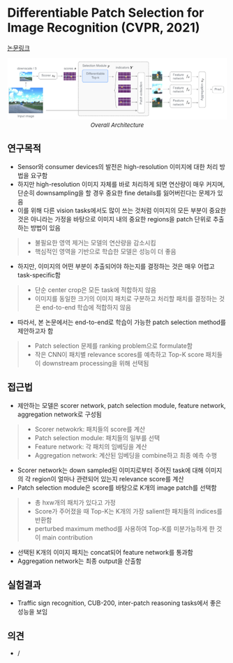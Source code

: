 # Differentiable Patch Selection for Image Recognition (CVPR, 2021)

[논문링크](https://openaccess.thecvf.com/content/CVPR2021/html/Cordonnier_Differentiable_Patch_Selection_for_Image_Recognition_CVPR_2021_paper.html)

<p align="center">
    <img width="600" alt='fig1' src="./img/01_23_01.png?raw=true"></br>
    <em><font size=2>Overall Architecture</font></em>
</p>

## 연구목적
- Sensor와 consumer devices의 발전은 high-resolution 이미지에 대한 처리 방법을 요구함
- 하지만 high-resolution 이미지 자체를 바로 처리하게 되면 연산량이 매우 커지며, 단순히 downsampling을 할 경우 중요한 fine details를 잃어버린다는 문제가 있음
- 이를 위해 다른 vision tasks에서도 많이 쓰는 것처럼 이미지의 모든 부분이 중요한 것은 아니라는 가정을 바탕으로 이미지 내의 중요한 regions을 patch 단위로 추출하는 방법이 있음
> - 불필요한 영역 제거는 모델의 연산량을 감소시킴
> - 핵심적인 영역을 기반으로 학습한 모델은 성능이 더 좋음
- 하지만, 이미지의 어떤 부분이 추출되어야 하는지를 결정하는 것은 매우 어렵고 task-specific함
> - 단순 center crop은 모든 task에 적합하지 않음
> - 이미지를 동일한 크기의 이미지 패치로 구분하고 처리할 패치를 결정하는 것은 end-to-end 학습에 적합하지 않음
- 따라서, 본 논문에서는 end-to-end로 학습이 가능한 patch selection method를 제안하고자 함
> - Patch selection 문제를 ranking problem으로 formulate함
> - 작은 CNN이 패치별 relevance scores를 예측하고 Top-K score 패치들이 downstream processing을 위해 선택됨

## 접근법
- 제안하는 모델은 scorer network, patch selection module, feature network, aggregation network로 구성됨
> - Scorer netwokrk: 패치들의 score를 계산
> - Patch selection module: 패치들의 일부를 선택
> - Feature network: 각 패치의 임베딩을 계산
> - Aggregation network: 계산된 임베딩을 combine하고 최종 예측 수행
- Scorer network는 down sampled된 이미지로부터 주어진 task에 대해 이미지의 각 region이 얼마나 관련되어 있는지 relevance score를 계산
- Patch selection module은 score를 바탕으로 K개의 image patch를 선택함
> - 총 hxw개의 패치가 있다고 가정
> - Score가 주어졌을 때 Top-K는 K개의 가장 salient한 패치들의 indices를 반환함
> - perturbed maximum method를 사용하여 Top-K를 미분가능하게 한 것이 main contribution
- 선택된 K개의 이미지 패치는 concat되어 feature network를 통과함
- Aggregation network는 최종 output을 산출함

## 실험결과
- Traffic sign recognition, CUB-200, inter-patch reasoning tasks에서 좋은 성능을 보임

## 의견
- /